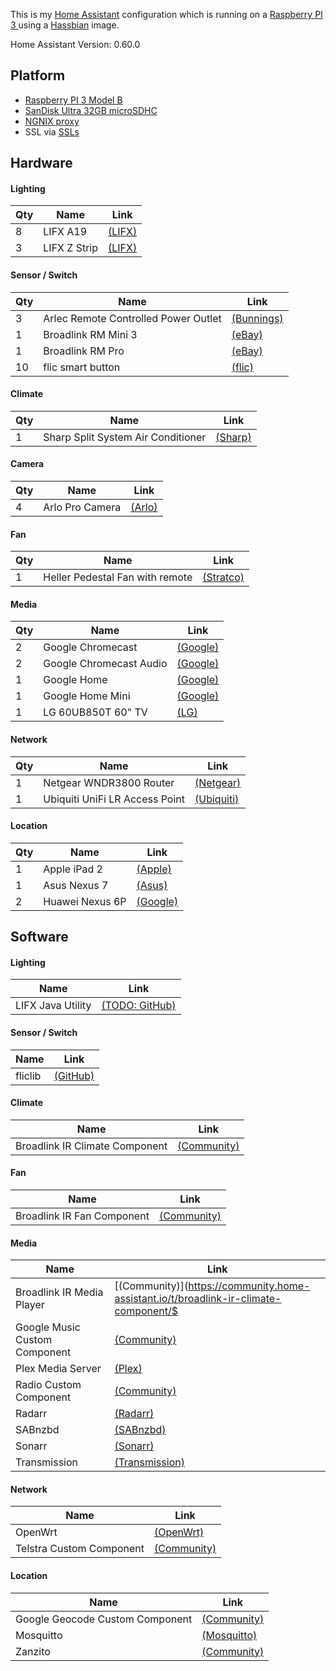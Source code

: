 This is my [Home Assistant](https://home-assistant.io) configuration which is running on a [Raspberry PI 3 ](http://au.element14.com/buy-raspberry-pi?&CMP=KNC-GAU-GEN-SKU-PSP-STL-RPI3&mckv=szEgWGgK7_dc%7Cpcrid%7C238407451184%7Cpkw%7C%2Belement14%20%2Bpi%20%2B3%7Cpmt%7Cb%7Cslid%7CE0QUwafP%7Cproduct%7C%7C&gclid=Cj0KCQiAyZLSBRDpARIsAH66VQK5HeckMfiD1iPzSbrMpRJeNTs-IJuUHgCkgFjuTeIZmITQ4rQ6WF0aAnQQEALw_wcB) using a [Hassbian](https://home-assistant.io/docs/installation/hassbian/installation/) image.

Home Assistant Version: 0.60.0

## Platform
* [Raspberry PI 3 Model B](http://au.element14.com/buy-raspberry-pi?&CMP=KNC-GAU-GEN-SKU-PSP-STL-RPI3&mckv=szEgWGgK7_dc%7Cpcrid%7C238407451184%7Cpkw%7C%2Belement14%20%2Bpi%20%2B3%7Cpmt%7Cb%7Cslid%7CE0QUwafP%7Cproduct%7C%7C&gclid=Cj0KCQiAyZLSBRDpARIsAH66VQK5HeckMfiD1iPzSbrMpRJeNTs-IJuUHgCkgFjuTeIZmITQ4rQ6WF0aAnQQEALw_wcB)
* [SanDisk Ultra 32GB microSDHC](https://www.ebay.com.au/sch/sis.html?_nkw=Sandisk+64GB+Micro+SD+SDXC+Ultra+Class+10+80MB%2Fs+Mobile+Memory+Card+Samsung&_id=331081740883&&_trksid=p2057872.m2749.l2658)
* [NGNIX proxy](https://home-assistant.io/docs/ecosystem/nginx/)
* SSL via [SSLs](https://www.ssls.com/)

## Hardware
#### Lighting
| Qty   | Name                                                  | Link |
| ----- | ----------------------------------------------------- | ---- |
| 8     | LIFX A19                                              | [(LIFX)](https://www.lifx.com.au/products/lifx) |
| 3     | LIFX Z Strip                                          | [(LIFX)](https://www.lifx.com.au/products/lifx-z) |

#### Sensor / Switch
| Qty   | Name                                                  | Link |
| ----- | ----------------------------------------------------- | ---- |
| 3     | Arlec Remote Controlled Power Outlet                  | [(Bunnings)](https://www.bunnings.com.au/arlec-remote-controlled-power-outlet_p4331763) |
| 1     | Broadlink RM Mini 3                                   | [(eBay)](https://www.ebay.com.au/sch/i.html?_odkw=broadlink+rm+mini+3&_osacat=0&_from=R40&_trksid=p2045573.m570.l1313.TR0.TRC0.H0.TRS0&_nkw=broadlink+rm+mini+3&_sacat=0) |
| 1     | Broadlink RM Pro                                      | [(eBay)](https://www.ebay.com.au/sch/i.html?_odkw=broadlink+rm+pro+3&_osacat=0&_from=R40&_trksid=p2045573.m570.l1313.TR3.TRC2.A0.H0.Xbroadlink+rm+pro.TRS0&_nkw=broadlink+rm+pro&_sacat=0) |
| 10    | flic smart button                                     | [(flic)](https://flic.io/shop/flic-1pack) |

#### Climate
| Qty   | Name                                                  | Link |
| ----- | ----------------------------------------------------- | ---- |
| 1     | Sharp Split System Air Conditioner                    | [(Sharp)](https://support.sharp.net.au/downloads/opmanuals/24k%20om%20final.pdf) |

#### Camera
| Qty   | Name                                                  | Link |
| ----- | ----------------------------------------------------- | ---- |
| 4     | Arlo Pro Camera                                       | [(Arlo)](https://www.arlo.com/au/products/arlo-pro/default.aspx) |

#### Fan
| Qty   | Name                                                  | Link |
| ----- | ----------------------------------------------------- | ---- |
| 1     | Heller Pedestal Fan with remote                       | [(Stratco)](https://www.stratco.com.au/products/hardware/heller-40cm-pedestal-fan-with-remote/) |

#### Media
| Qty   | Name                                                  | Link |
| ----- | ----------------------------------------------------- | ---- |
| 2     | Google Chromecast                                     | [(Google)](https://store.google.com/au/product/chromecast_2015) |
| 2     | Google Chromecast Audio                               | [(Google)](https://store.google.com/au/product/chromecast_audio) |
| 1     | Google Home                                           | [(Google)](https://store.google.com/au/product/google_home) |
| 1     | Google Home Mini                                      | [(Google)](https://store.google.com/au/product/google_home_mini) |
| 1     | LG 60UB850T 60" TV                                    | [(LG)](http://www.lg.com/au/tvs/lg-60UB850T) |

#### Network
| Qty   | Name                                                  | Link |
| ----- | ----------------------------------------------------- | ---- |
| 1     | Netgear WNDR3800 Router                               | [(Netgear)](https://www.netgear.com/support/product/WNDR3800.aspx) |
| 1     | Ubiquiti UniFi LR Access Point                        | [(Ubiquiti)](https://store.ubnt.com/products/unifi-ap-1) |

#### Location
| Qty   | Name                                                  | Link |
| ----- | ----------------------------------------------------- | ---- |
| 1     | Apple iPad 2                                          | [(Apple)](https://support.apple.com/kb/sp622?locale=en_AU) |
| 1     | Asus Nexus 7                                          | [(Asus)](https://www.asus.com/Tablets/Nexus_7_2013/) |
| 2     | Huawei Nexus 6P                                       | [(Google)](https://www.google.com/intl/en_au/nexus/6p/) |

## Software
#### Lighting
| Name                                                  | Link |
| ----------------------------------------------------- | ---- |
| LIFX Java Utility                                     | [(TODO: GitHub)](https://github.com) |

#### Sensor / Switch
| Name                                                  | Link |
| ----------------------------------------------------- | ---- |
| fliclib                                               | [(GitHub)](https://github.com/50ButtonsEach/fliclib-linux-hci) |

#### Climate
| Name                                                  | Link |
| ----------------------------------------------------- | ---- |
| Broadlink IR Climate Component                        | [(Community)](https://community.home-assistant.io/t/broadlink-ir-climate-component/27406) |

#### Fan
| Name                                                  | Link |
| ----------------------------------------------------- | ---- |
| Broadlink IR Fan Component                            | [(Community)](https://community.home-assistant.io/t/broadlink-ir-climate-component/27406) |

#### Media
| Name                                                  | Link |
| ----------------------------------------------------- | ---- |
| Broadlink IR Media Player                             | [(Community)](https://community.home-assistant.io/t/broadlink-ir-climate-component/$
| Google Music Custom Component                         | [(Community)](https://community.home-assistant.io/t/google-music-in-ha/10976) |
| Plex Media Server                                     | [(Plex)](https://www.plex.tv) |
| Radio Custom Component                                | [(Community)](https://community.home-assistant.io/t/chromecast-radio-with-station-and-player-selection/12732) |
| Radarr                                                | [(Radarr)](https://radarr.video) |
| SABnzbd                                               | [(SABnzbd)](https://sabnzbd.org) |
| Sonarr                                                | [(Sonarr)](https://sonarr.tv) |
| Transmission                                          | [(Transmission)](https://transmissionbt.com) |

#### Network
| Name                                                  | Link |
| ----------------------------------------------------- | ---- |
| OpenWrt                                               | [(OpenWrt)](https://openwrt.org) |
| Telstra Custom Component                              | [(Community)](https://community.home-assistant.io/t/telstra-notification-add-on/28096) |

#### Location
| Name                                                  | Link |
| ----------------------------------------------------- | ---- |
| Google Geocode Custom Component                       | [(Community)](https://community.home-assistant.io/t/google-geocode-custom-component-gps-to-street-address/22233) |
| Mosquitto                                             | [(Mosquitto)](https://mosquitto.org) |
| Zanzito                                               | [(Community)](https://community.home-assistant.io/t/zanzito-a-lightweight-bridge-between-your-android-device-and-your-mqtt-home-automation-system/20228) |


